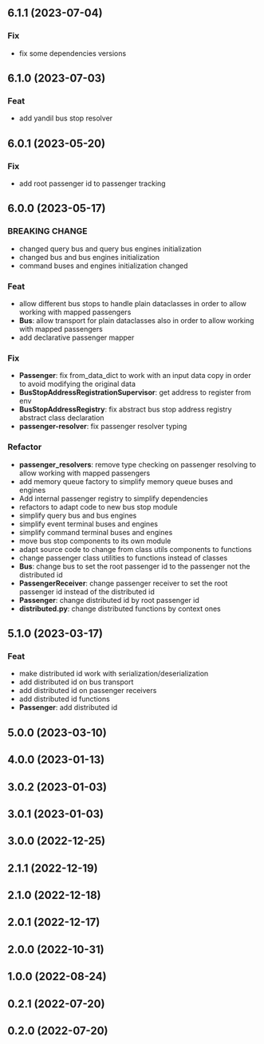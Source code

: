 ## 6.1.1 (2023-07-04)

### Fix

- fix some dependencies versions

## 6.1.0 (2023-07-03)

### Feat

- add yandil bus stop resolver

## 6.0.1 (2023-05-20)

### Fix

- add root passenger id to passenger tracking

## 6.0.0 (2023-05-17)

### BREAKING CHANGE

- changed query bus and query bus engines initialization
- changed bus and bus engines initialization
- command buses and engines initialization changed

### Feat

- allow different bus stops to handle plain dataclasses in order to allow working with mapped passengers
- **Bus**: allow transport for plain dataclasses also in order to allow working with mapped passengers
- add declarative passenger mapper

### Fix

- **Passenger**: fix from_data_dict to work with an input data copy in order to avoid modifying the original data
- **BusStopAddressRegistrationSupervisor**: get address to register from env
- **BusStopAddressRegistry**: fix abstract bus stop address registry abstract class declaration
- **passenger-resolver**: fix passenger resolver typing

### Refactor

- **passenger_resolvers**: remove type checking on passenger resolving to allow working with mapped passengers
- add memory queue factory to simplify memory queue buses and engines
- Add internal passenger registry to simplify dependencies
- refactors to adapt code to new  bus stop module
- simplify query bus and bus engines
- simplify event terminal buses and engines
- simplify command terminal buses and engines
- move bus stop components to its own module
- adapt source code to change from class utils components to functions
- change passenger class utilities to functions instead of classes
- **Bus**: change bus to set the root passenger id to the passenger not the distributed id
- **PassengerReceiver**: change passenger receiver to set the root passenger id instead of the distributed id
- **Passenger**: change distributed id by root passenger id
- **distributed.py**: change distributed functions by context ones

## 5.1.0 (2023-03-17)

### Feat

- make distributed id work with serialization/deserialization
- add distributed id on bus transport
- add distributed id on passenger receivers
- add distributed id functions
- **Passenger**: add distributed id

## 5.0.0 (2023-03-10)

## 4.0.0 (2023-01-13)

## 3.0.2 (2023-01-03)

## 3.0.1 (2023-01-03)

## 3.0.0 (2022-12-25)

## 2.1.1 (2022-12-19)

## 2.1.0 (2022-12-18)

## 2.0.1 (2022-12-17)

## 2.0.0 (2022-10-31)

## 1.0.0 (2022-08-24)

## 0.2.1 (2022-07-20)

## 0.2.0 (2022-07-20)
